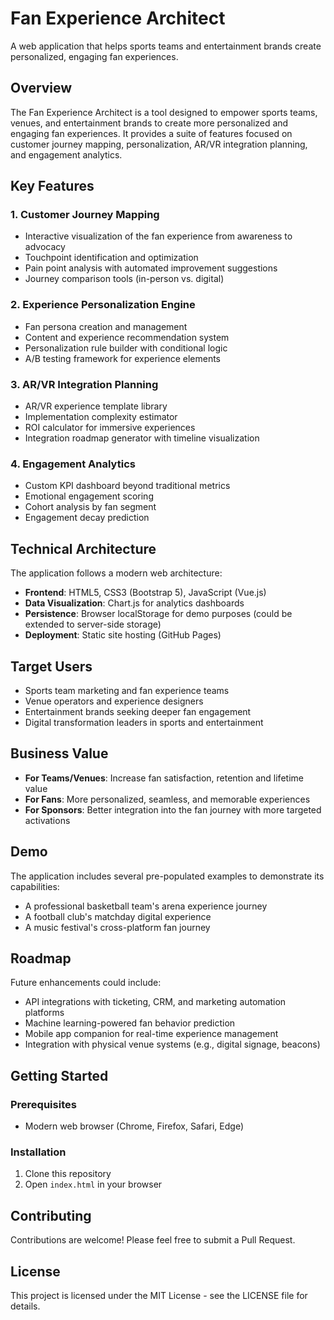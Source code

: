 # Fan Experience Architect

A web application that helps sports teams and entertainment brands create personalized, engaging fan experiences.

## Overview

The Fan Experience Architect is a tool designed to empower sports teams, venues, and entertainment brands to create more personalized and engaging fan experiences. It provides a suite of features focused on customer journey mapping, personalization, AR/VR integration planning, and engagement analytics.

## Key Features

### 1. Customer Journey Mapping
- Interactive visualization of the fan experience from awareness to advocacy
- Touchpoint identification and optimization
- Pain point analysis with automated improvement suggestions
- Journey comparison tools (in-person vs. digital)

### 2. Experience Personalization Engine
- Fan persona creation and management
- Content and experience recommendation system
- Personalization rule builder with conditional logic
- A/B testing framework for experience elements

### 3. AR/VR Integration Planning
- AR/VR experience template library
- Implementation complexity estimator
- ROI calculator for immersive experiences
- Integration roadmap generator with timeline visualization

### 4. Engagement Analytics
- Custom KPI dashboard beyond traditional metrics
- Emotional engagement scoring
- Cohort analysis by fan segment
- Engagement decay prediction

## Technical Architecture

The application follows a modern web architecture:

- **Frontend**: HTML5, CSS3 (Bootstrap 5), JavaScript (Vue.js)
- **Data Visualization**: Chart.js for analytics dashboards
- **Persistence**: Browser localStorage for demo purposes (could be extended to server-side storage)
- **Deployment**: Static site hosting (GitHub Pages)

## Target Users

- Sports team marketing and fan experience teams
- Venue operators and experience designers
- Entertainment brands seeking deeper fan engagement
- Digital transformation leaders in sports and entertainment

## Business Value

- **For Teams/Venues**: Increase fan satisfaction, retention and lifetime value
- **For Fans**: More personalized, seamless, and memorable experiences
- **For Sponsors**: Better integration into the fan journey with more targeted activations

## Demo

The application includes several pre-populated examples to demonstrate its capabilities:
- A professional basketball team's arena experience journey
- A football club's matchday digital experience
- A music festival's cross-platform fan journey

## Roadmap

Future enhancements could include:
- API integrations with ticketing, CRM, and marketing automation platforms
- Machine learning-powered fan behavior prediction
- Mobile app companion for real-time experience management
- Integration with physical venue systems (e.g., digital signage, beacons)

## Getting Started

### Prerequisites
- Modern web browser (Chrome, Firefox, Safari, Edge)

### Installation
1. Clone this repository
2. Open `index.html` in your browser

## Contributing

Contributions are welcome! Please feel free to submit a Pull Request.

## License

This project is licensed under the MIT License - see the LICENSE file for details.